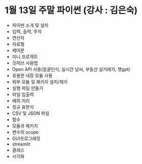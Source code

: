 # 1월 13일 주말 파이썬 (강사 : 김은숙)
* 파이썬 소개 및 설치
* 입력, 출력, 주석
* 연산자
* 자료형
* 제어문
* 미니 프로젝트
* 깃허브 사용법
* Open API 사용(얼굴인식, 실시간 날씨, 부동산 실거래가, 챗gpt)
* 유용한 내장 모듈 사용
* 외부 모듈 및 패키지 설치/제거
* 실행 파일 만들기
* 파일 입출력
* 예외 처리
* 정규 표현식
* CSV 및 JSON 파일
* 함수
* 모듈과 패키지
* 변수의 scope
* GUI프로그래밍
* streamlit
* 클래스
* 시각화
